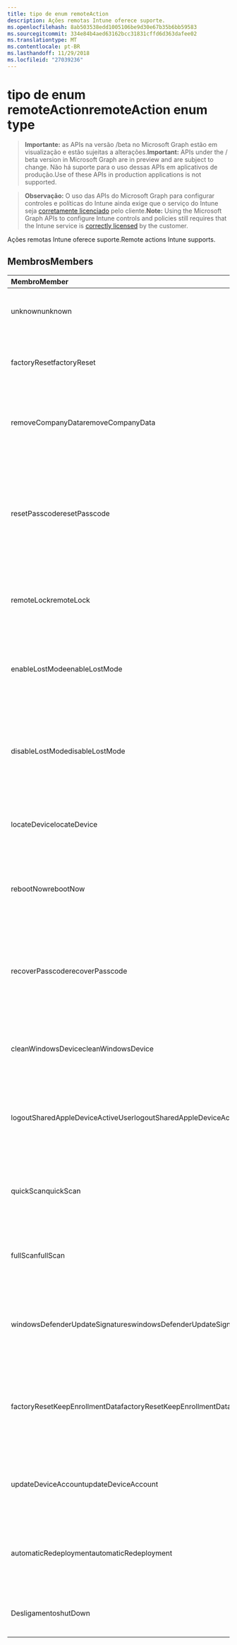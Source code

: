 ```yaml
---
title: tipo de enum remoteAction
description: Ações remotas Intune oferece suporte.
ms.openlocfilehash: 8ab503538edd1005106be9d30e67b35b6bb59583
ms.sourcegitcommit: 334e84b4aed63162bcc31831cffd6d363dafee02
ms.translationtype: MT
ms.contentlocale: pt-BR
ms.lasthandoff: 11/29/2018
ms.locfileid: "27039236"
---
```

# <a name="remoteaction-enum-type"></a><span data-ttu-id="66700-103">tipo de enum remoteAction</span><span class="sxs-lookup"><span data-stu-id="66700-103">remoteAction enum type</span></span>

> <span data-ttu-id="66700-104">**Importante:** as APIs na versão /beta no Microsoft Graph estão em visualização e estão sujeitas a alterações.</span><span class="sxs-lookup"><span data-stu-id="66700-104">**Important:** APIs under the / beta version in Microsoft Graph are in preview and are subject to change.</span></span> <span data-ttu-id="66700-105">Não há suporte para o uso dessas APIs em aplicativos de produção.</span><span class="sxs-lookup"><span data-stu-id="66700-105">Use of these APIs in production applications is not supported.</span></span>

> <span data-ttu-id="66700-106">**Observação:** O uso das APIs do Microsoft Graph para configurar controles e políticas do Intune ainda exige que o serviço do Intune seja [corretamente licenciado](https://go.microsoft.com/fwlink/?linkid=839381) pelo cliente.</span><span class="sxs-lookup"><span data-stu-id="66700-106">**Note:** Using the Microsoft Graph APIs to configure Intune controls and policies still requires that the Intune service is [correctly licensed](https://go.microsoft.com/fwlink/?linkid=839381) by the customer.</span></span>

<span data-ttu-id="66700-107">Ações remotas Intune oferece suporte.</span><span class="sxs-lookup"><span data-stu-id="66700-107">Remote actions Intune supports.</span></span>
## <a name="members"></a><span data-ttu-id="66700-108">Membros</span><span class="sxs-lookup"><span data-stu-id="66700-108">Members</span></span>
|<span data-ttu-id="66700-109">Membro</span><span class="sxs-lookup"><span data-stu-id="66700-109">Member</span></span>|<span data-ttu-id="66700-110">Valor</span><span class="sxs-lookup"><span data-stu-id="66700-110">Value</span></span>|<span data-ttu-id="66700-111">Descrição</span><span class="sxs-lookup"><span data-stu-id="66700-111">Description</span></span>|
|:---|:---|:---|
|<span data-ttu-id="66700-112">unknown</span><span class="sxs-lookup"><span data-stu-id="66700-112">unknown</span></span>|<span data-ttu-id="66700-113">0</span><span class="sxs-lookup"><span data-stu-id="66700-113">0</span></span>|<span data-ttu-id="66700-114">Usuário inicia uma ação desconhecida.</span><span class="sxs-lookup"><span data-stu-id="66700-114">User initiates an unknown action.</span></span>|
|<span data-ttu-id="66700-115">factoryReset</span><span class="sxs-lookup"><span data-stu-id="66700-115">factoryReset</span></span>|<span data-ttu-id="66700-116">1</span><span class="sxs-lookup"><span data-stu-id="66700-116">1</span></span>|<span data-ttu-id="66700-117">Usuário inicia uma ação à fábrica reiniciar um dispositivo.</span><span class="sxs-lookup"><span data-stu-id="66700-117">User initiates an action to factory reset a device.</span></span> |
|<span data-ttu-id="66700-118">removeCompanyData</span><span class="sxs-lookup"><span data-stu-id="66700-118">removeCompanyData</span></span>|<span data-ttu-id="66700-119">2</span><span class="sxs-lookup"><span data-stu-id="66700-119">2</span></span>|<span data-ttu-id="66700-120">Usuário inicia uma ação para remover os dados da empresa de um dispositivo.</span><span class="sxs-lookup"><span data-stu-id="66700-120">User initiates an action to remove company data from a device.</span></span> |
|<span data-ttu-id="66700-121">resetPasscode</span><span class="sxs-lookup"><span data-stu-id="66700-121">resetPasscode</span></span>|<span data-ttu-id="66700-122">3</span><span class="sxs-lookup"><span data-stu-id="66700-122">3</span></span>|<span data-ttu-id="66700-123">Usuário inicia uma ação para remover a senha de um dispositivo iOS ou redefinir a senha do Android / dispositivo do Windows.</span><span class="sxs-lookup"><span data-stu-id="66700-123">User initiates an action to remove the passcode of an iOS device, or reset the passcode of Android / Windows device.</span></span> |
|<span data-ttu-id="66700-124">remoteLock</span><span class="sxs-lookup"><span data-stu-id="66700-124">remoteLock</span></span>|<span data-ttu-id="66700-125">4</span><span class="sxs-lookup"><span data-stu-id="66700-125">4</span></span>|<span data-ttu-id="66700-126">Usuário inicia uma ação para bloqueio remoto um dispositivo.</span><span class="sxs-lookup"><span data-stu-id="66700-126">User initiates an action to remote lock a device.</span></span>|
|<span data-ttu-id="66700-127">enableLostMode</span><span class="sxs-lookup"><span data-stu-id="66700-127">enableLostMode</span></span>|<span data-ttu-id="66700-128">5</span><span class="sxs-lookup"><span data-stu-id="66700-128">5</span></span>|<span data-ttu-id="66700-129">Usuário inicia uma ação para habilitar o modo perdido em um dispositivo iOS supervisionadas.</span><span class="sxs-lookup"><span data-stu-id="66700-129">User initiates an action to enable lost mode on a supervised iOS device.</span></span>|
|<span data-ttu-id="66700-130">disableLostMode</span><span class="sxs-lookup"><span data-stu-id="66700-130">disableLostMode</span></span>|<span data-ttu-id="66700-131">6</span><span class="sxs-lookup"><span data-stu-id="66700-131">6</span></span>|<span data-ttu-id="66700-132">Usuário inicia uma ação para desativar o modo perdido em um dispositivo iOS supervisionadas.</span><span class="sxs-lookup"><span data-stu-id="66700-132">User initiates an action to disable lost mode on a supervised iOS device.</span></span>|
|<span data-ttu-id="66700-133">locateDevice</span><span class="sxs-lookup"><span data-stu-id="66700-133">locateDevice</span></span>|<span data-ttu-id="66700-134">7</span><span class="sxs-lookup"><span data-stu-id="66700-134">7</span></span>|<span data-ttu-id="66700-135">Usuário inicia uma ação para localizar um dispositivo iOS supervisionadas.</span><span class="sxs-lookup"><span data-stu-id="66700-135">User initiates an action to locate a supervised iOS device.</span></span>|
|<span data-ttu-id="66700-136">rebootNow</span><span class="sxs-lookup"><span data-stu-id="66700-136">rebootNow</span></span>|<span data-ttu-id="66700-137">8</span><span class="sxs-lookup"><span data-stu-id="66700-137">8</span></span>|<span data-ttu-id="66700-138">Usuário inicia uma ação para reinicializar um dispositivo do Windows.</span><span class="sxs-lookup"><span data-stu-id="66700-138">User initiates an action to reboot a Windows device.</span></span>|
|<span data-ttu-id="66700-139">recoverPasscode</span><span class="sxs-lookup"><span data-stu-id="66700-139">recoverPasscode</span></span>|<span data-ttu-id="66700-140">9</span><span class="sxs-lookup"><span data-stu-id="66700-140">9</span></span>|<span data-ttu-id="66700-141">Usuário inicia uma ação para redefinir o pin para passport para trabalhar no dispositivo do windows phone.</span><span class="sxs-lookup"><span data-stu-id="66700-141">User initiates an action to reset the pin for passport for work on windows phone device.</span></span>|
|<span data-ttu-id="66700-142">cleanWindowsDevice</span><span class="sxs-lookup"><span data-stu-id="66700-142">cleanWindowsDevice</span></span>|<span data-ttu-id="66700-143">10</span><span class="sxs-lookup"><span data-stu-id="66700-143">10</span></span>|<span data-ttu-id="66700-144">Usuário inicia uma ação para limpar o dispositivo do windows.</span><span class="sxs-lookup"><span data-stu-id="66700-144">User initiates an action to clean up windows device.</span></span>|
|<span data-ttu-id="66700-145">logoutSharedAppleDeviceActiveUser</span><span class="sxs-lookup"><span data-stu-id="66700-145">logoutSharedAppleDeviceActiveUser</span></span>|<span data-ttu-id="66700-146">11</span><span class="sxs-lookup"><span data-stu-id="66700-146">11</span></span>|<span data-ttu-id="66700-147">Usuário inicia uma ação para logoff do usuário atual no dispositivo apple compartilhado.</span><span class="sxs-lookup"><span data-stu-id="66700-147">User initiates an action to log out current user on shared apple device.</span></span>|
|<span data-ttu-id="66700-148">quickScan</span><span class="sxs-lookup"><span data-stu-id="66700-148">quickScan</span></span>|<span data-ttu-id="66700-149">12</span><span class="sxs-lookup"><span data-stu-id="66700-149">12</span></span>|<span data-ttu-id="66700-150">Usuário inicia uma ação para executar a verificação rápida no dispositivo.</span><span class="sxs-lookup"><span data-stu-id="66700-150">User initiates an action to run quick scan on device.</span></span>|
|<span data-ttu-id="66700-151">fullScan</span><span class="sxs-lookup"><span data-stu-id="66700-151">fullScan</span></span>|<span data-ttu-id="66700-152">13</span><span class="sxs-lookup"><span data-stu-id="66700-152">13</span></span>|<span data-ttu-id="66700-153">Usuário inicia uma ação para executar a verificação completa no dispositivo.</span><span class="sxs-lookup"><span data-stu-id="66700-153">User initiates an action to run full scan on device.</span></span>|
|<span data-ttu-id="66700-154">windowsDefenderUpdateSignatures</span><span class="sxs-lookup"><span data-stu-id="66700-154">windowsDefenderUpdateSignatures</span></span>|<span data-ttu-id="66700-155">14</span><span class="sxs-lookup"><span data-stu-id="66700-155">14</span></span>|<span data-ttu-id="66700-156">Usuário inicia uma ação para atualizar as assinaturas de malware no dispositivo.</span><span class="sxs-lookup"><span data-stu-id="66700-156">User initiates an action to update malware signatures on device.</span></span>|
|<span data-ttu-id="66700-157">factoryResetKeepEnrollmentData</span><span class="sxs-lookup"><span data-stu-id="66700-157">factoryResetKeepEnrollmentData</span></span>|<span data-ttu-id="66700-158">15</span><span class="sxs-lookup"><span data-stu-id="66700-158">15</span></span>|<span data-ttu-id="66700-159">Usuário inicia um dispositivo de apagamento remoto de ação com mantendo os dados de inscrição.</span><span class="sxs-lookup"><span data-stu-id="66700-159">User initiates an action remote wipe device with keeping enrollment data.</span></span>|
|<span data-ttu-id="66700-160">updateDeviceAccount</span><span class="sxs-lookup"><span data-stu-id="66700-160">updateDeviceAccount</span></span>|<span data-ttu-id="66700-161">16</span><span class="sxs-lookup"><span data-stu-id="66700-161">16</span></span>|<span data-ttu-id="66700-162">Usuário inicia uma ação para atualizar a conta no dispositivo.</span><span class="sxs-lookup"><span data-stu-id="66700-162">User initiates an action to update account on device.</span></span>|
|<span data-ttu-id="66700-163">automaticRedeployment</span><span class="sxs-lookup"><span data-stu-id="66700-163">automaticRedeployment</span></span>|<span data-ttu-id="66700-164">17</span><span class="sxs-lookup"><span data-stu-id="66700-164">17</span></span>|<span data-ttu-id="66700-165">Usuário inicia uma ação para o dispositivo de reimplantação de automatice</span><span class="sxs-lookup"><span data-stu-id="66700-165">User initiates an action to automatice redeploy the device</span></span>|
|<span data-ttu-id="66700-166">Desligamento</span><span class="sxs-lookup"><span data-stu-id="66700-166">shutDown</span></span>|<span data-ttu-id="66700-167">18</span><span class="sxs-lookup"><span data-stu-id="66700-167">18</span></span>|<span data-ttu-id="66700-168">Usuário inicia uma ação para desligar o dispositivo.</span><span class="sxs-lookup"><span data-stu-id="66700-168">User initiates an action to shut down the device.</span></span>|





